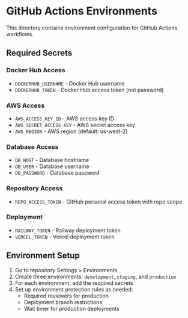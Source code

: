 # GitHub Actions Environments

This directory contains environment configuration for GitHub Actions workflows.

## Required Secrets

### Docker Hub Access
- `DOCKERHUB_USERNAME` - Docker Hub username
- `DOCKERHUB_TOKEN` - Docker Hub access token (not password)

### AWS Access
- `AWS_ACCESS_KEY_ID` - AWS access key ID
- `AWS_SECRET_ACCESS_KEY` - AWS secret access key
- `AWS_REGION` - AWS region (default: us-west-2)

### Database Access
- `DB_HOST` - Database hostname
- `DB_USER` - Database username
- `DB_PASSWORD` - Database password

### Repository Access
- `REPO_ACCESS_TOKEN` - GitHub personal access token with repo scope

### Deployment
- `RAILWAY_TOKEN` - Railway deployment token
- `VERCEL_TOKEN` - Vercel deployment token

## Environment Setup

1. Go to repository Settings > Environments
2. Create three environments: `development`, `staging`, and `production`
3. For each environment, add the required secrets
4. Set up environment protection rules as needed:
   - Required reviewers for production
   - Deployment branch restrictions
   - Wait timer for production deployments
